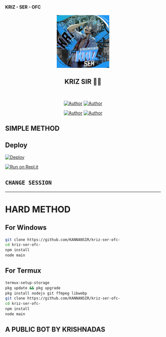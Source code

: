 #### KRIZ - SER - OFC 



<div align="center">
<img src="ds.jpg" alt="KRIZ" width="170" />

## KRIZ SIR 🌝💝

</div>

<p align="center">
<a href="##"><img title="" src="KRIZ-BOT-V1?label=Language&message=English&color=blue"></a>
</p>
<p align="center">
 <a href="https://github.com/KRIZsir"><img title="Author" src="https://img.shields.io/badge/Author-KRIZ-blue.svg?style=for-the-badge&logo=github" /></a>  <a href="https://Wa.me/+919633687665?text=Hello%20KRIZ%20Bro🌝...fen%20boi%20aan😌💝"><img title="Author" src="https://img.shields.io/badge/Owner-KRIZ-blue.svg?style=for-the-badge&logo=whatsapp" /></a>
<p align="center">
<a href="https://chat.whatsapp.com/ESkhpL7DdlE9AcaUs2b7g1"><img title="Author" src="https://img.shields.io/badge/Watsapp-Group-blue.svg?style=for-the-badge&logo=whatsapp" /></a> <a href="https://youtube.com/channel/UCVJ9029PQ-gJBtFQZZ3AJuA"><img title="Author" src="https://img.shields.io/badge/Youtube-KRIZSIR-blue.svg?style=for-the-badge&logo=youtube" /></a>
</p>


## SIMPLE METHOD 
## Deploy
[![Deploy](https://www.herokucdn.com/deploy/button.svg)](https://heroku.com/deploy?template=https://github.com/KANNANSIR/BOSCO/)

[![Run on Repl.it](https://repl.it/badge/github/quiec/whatsAlfa)](https://replit.com/@KANNANSIR/KRIZ-SIR-Qr-code?v=1)



## `CHANGE SESSION`



---




# HARD METHOD
## For Windows
```bash
git clone https://github.com/KANNANSIR/kriz-ser-ofc-
cd kriz-ser-ofc-
npm install
node main
```
## For Termux
```bash
termux-setup-storage
pkg update && pkg upgrade
pkg install nodejs git ffmpeg libwebp 
git clone https://github.com/KANNANSIR/kriz-ser-ofc-
cd kriz-ser-ofc-
npm install
node main
```
## A PUBLIC BOT BY KRISHNADAS
